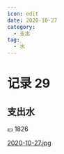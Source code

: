 ```yaml
---
icon: edit
date: 2020-10-27
category:
  - 支出
tag:
  - 水
---
```


# 记录 29

## 支出水

:yen: 1826

[2020-10-27.jpg](https://i.postimg.cc/m2vswhGs/2020-10-27.jpg)
